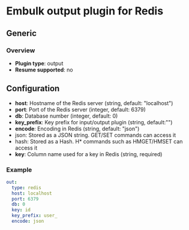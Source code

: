 # Embulk output plugin for Redis

## Generic

### Overview

* **Plugin type**: output
* **Resume supported**: no

## Configuration

- **host**: Hostname of the Redis server (string, default: "localhost")
- **port**: Port of the Redis server (integer, default: 6379)
- **db**: Database number (integer, default: 0)
- **key_prefix**: Key prefix for input/output plugin (string, default:"")
- **encode**: Encoding in Redis (string, default: "json")
 - json: Stored as a JSON string. GET/SET commands can access it
 - hash: Stored as a Hash. H* commands such as HMGET/HMSET can access it
- **key**: Column name used for a key in Redis (string, required)

### Example

```yaml
out:
  type: redis
  host: localhost
  port: 6379
  db: 0
  key: id
  key_prefix: user_
  encode: json
```


